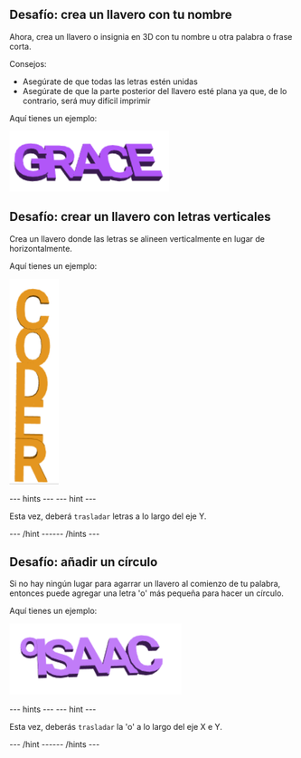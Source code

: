 ## Desafío: crea un llavero con tu nombre

Ahora, crea un llavero o insignia en 3D con tu nombre u otra palabra o frase corta.

Consejos:
+ Asegúrate de que todas las letras estén unidas
+ Asegúrate de que la parte posterior del llavero esté plana ya que, de lo contrario, será muy difícil imprimir

Aquí tienes un ejemplo:

![captura de pantalla](images/coder-grace.png)

## Desafío: crear un llavero con letras verticales

Crea un llavero donde las letras se alineen verticalmente en lugar de horizontalmente.

Aquí tienes un ejemplo:

![captura de pantalla](images/coder-vertical.png)

--- hints ---
 --- hint ---

Esta vez, deberá `trasladar` letras a lo largo del eje Y.

--- /hint ------ /hints ---

## Desafío: añadir un círculo

Si no hay ningún lugar para agarrar un llavero al comienzo de tu palabra, entonces puede agregar una letra 'o' más pequeña para hacer un círculo.

Aquí tienes un ejemplo:

![captura de pantalla](images/coder-loop.png)

--- hints ---
 --- hint ---

Esta vez, deberás `trasladar` la 'o' a lo largo del eje X e Y.

--- /hint ------ /hints ---

